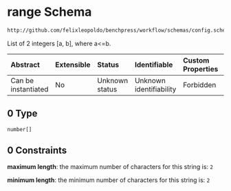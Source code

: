 # range Schema

```txt
http://github.com/felixleopoldo/benchpress/workflow/schemas/config.schema.json#/properties/benchmark_setup/properties/evaluation/properties/benchmarks/properties/xlim/anyOf/0
```

List of 2 integers \[a, b], where a<=b.

| Abstract            | Extensible | Status         | Identifiable            | Custom Properties | Additional Properties | Access Restrictions | Defined In                                                        |
| :------------------ | :--------- | :------------- | :---------------------- | :---------------- | :-------------------- | :------------------ | :---------------------------------------------------------------- |
| Can be instantiated | No         | Unknown status | Unknown identifiability | Forbidden         | Allowed               | none                | [config.schema.json\*](config.schema.json "open original schema") |

## 0 Type

`number[]`

## 0 Constraints

**maximum length**: the maximum number of characters for this string is: `2`

**minimum length**: the minimum number of characters for this string is: `2`
